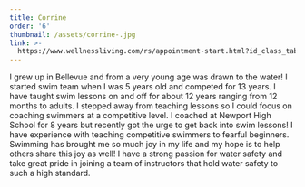 ```yaml
---
title: Corrine
order: '6'
thumbnail: /assets/corrine-.jpg
link: >-
  https://www.wellnessliving.com/rs/appointment-start.html?id_class_tab=3&id_mode=1&k_business=248418&k_class_tab=18857&k_service=114858
---
```

I grew up in Bellevue and from a very young age was drawn to the water! I started swim team when I was 5 years old and competed for 13 years. I have taught swim lessons on and off for about 12 years ranging from 12 months to adults. I stepped away from teaching lessons so I could focus on coaching swimmers at a competitive level. I coached at Newport High School for 8 years but recently got the urge to get back into swim lessons!  I have experience with teaching competitive swimmers to fearful beginners. Swimming has brought me so much joy in my life and my hope is to help others share this joy as well! I have a strong passion for water safety and take great pride in joining a team of instructors that hold water safety to such a high standard.
